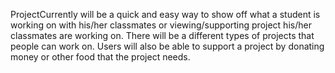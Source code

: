 ProjectCurrently will be a quick and easy way to show off what a student is working on with his/her classmates or viewing/supporting project his/her classmates are working on. There will be a different types of projects that people can work on. Users will also be able to support a project by donating money or other food that the project needs. 